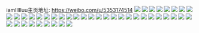 iamllllluu主页地址: https://weibo.com/u/5353174514 
![](https://wx4.sinaimg.cn/mw2000/005Qhneqly1h96rdc4qdpj30sg1kw7ex.jpg) 
![](https://wx4.sinaimg.cn/mw2000/005Qhneqly1h96rdfwzpwj30u00u0jx6.jpg) 
![](https://wx4.sinaimg.cn/mw2000/005Qhneqly1h96rdga1dsj30u00u0tde.jpg) 
![](https://wx4.sinaimg.cn/mw2000/005Qhneqly1h96rdgiv7qj30u00u00xj.jpg) 
![](https://wx4.sinaimg.cn/mw2000/005Qhneqly1h92k2t5nk1j30u0140ajm.jpg) 
![](https://wx4.sinaimg.cn/mw2000/005Qhneqly1h92k2sn000j30u013zwtb.jpg) 
![](https://wx4.sinaimg.cn/mw2000/005Qhneqly1h92k2tlxt1j30u013zalc.jpg) 
![](https://wx4.sinaimg.cn/mw2000/005Qhneqly1h92k2twgt9j30u0140ah7.jpg) 
![](https://wx4.sinaimg.cn/mw2000/005Qhneqly1h92k2ufmubj30u013zqbg.jpg) 
![](https://wx4.sinaimg.cn/mw2000/005Qhneqly1h92k2uy4myj30u013zwlk.jpg) 
![](https://wx4.sinaimg.cn/mw2000/005Qhneqly1h92k2vdf9aj30u0140jzo.jpg) 
![](https://wx4.sinaimg.cn/mw2000/005Qhneqly1h8zfuawlz8j30u01hcgt4.jpg) 
![](https://wx4.sinaimg.cn/mw2000/005Qhneqly1h8z6z71dr7j30u0140dmm.jpg) 
![](https://wx4.sinaimg.cn/mw2000/005Qhneqly1h8z6z8qnhxj30u0141akk.jpg) 
![](https://wx4.sinaimg.cn/mw2000/005Qhneqly1h8z6z66x0dj30u0140aga.jpg) 
![](https://wx4.sinaimg.cn/mw2000/005Qhneqly1h8vky4dussj30u0141qd3.jpg) 
![](https://wx4.sinaimg.cn/mw2000/005Qhneqly1h8vky4re8zj30u0140k2c.jpg) 
![](https://wx4.sinaimg.cn/mw2000/005Qhneqly1h8vky55edbj30u013zk1a.jpg) 
![](https://wx4.sinaimg.cn/mw2000/005Qhneqly1h8vky5lmllj30u013zn80.jpg) 
![](https://wx4.sinaimg.cn/mw2000/005Qhneqly1h8vky60begj30sg16o7ez.jpg) 
![](https://wx4.sinaimg.cn/mw2000/005Qhneqly1h8utiflyhhj30sg4jkhdt.jpg) 
![](https://wx4.sinaimg.cn/mw2000/005Qhneqly1h8utih3achj30sg505qv5.jpg) 
![](https://wx4.sinaimg.cn/mw2000/005Qhneqly1h8utie3217j30sg59mx6p.jpg) 
![](https://wx4.sinaimg.cn/mw2000/005Qhneqly1h8utiiovmij30sg4jkkjl.jpg) 
![](https://wx4.sinaimg.cn/mw2000/005Qhneqly1h8utijvwklj30sg59m4qp.jpg) 
![](https://wx4.sinaimg.cn/mw2000/005Qhneqly1h8util4p81j30sg4cg1kx.jpg) 
![](https://wx4.sinaimg.cn/mw2000/005Qhneqly1h8utimfmyfj30sg5skkjl.jpg) 
![](https://wx4.sinaimg.cn/mw2000/005Qhneqly1h8utinsq0cj30sg4t1kjl.jpg) 
![](https://wx4.sinaimg.cn/mw2000/005Qhneqly1h8utkr2q8ij30n01ds0z1.jpg) 
![](https://wx4.sinaimg.cn/mw2000/005Qhneqly1h8tckbki7cj30u0140doy.jpg) 
![](https://wx4.sinaimg.cn/mw2000/005Qhneqly1h8tck8jzz1j30u014tn5s.jpg) 
![](https://wx4.sinaimg.cn/mw2000/005Qhneqly1h8lpfqxvr4j30u01407mt.jpg) 
![](https://wx4.sinaimg.cn/mw2000/005Qhneqly1h8lpfrg97bj30u0140h4g.jpg) 
![](https://wx4.sinaimg.cn/mw2000/005Qhneqly1h8lpfry930j30u0140nbs.jpg) 
![](https://wx4.sinaimg.cn/mw2000/005Qhneqly1h8lpfqeo3ij30u0140dtf.jpg) 
![](https://wx4.sinaimg.cn/mw2000/005Qhneqly1h8lpfsg1rnj30u0140dse.jpg) 
![](https://wx4.sinaimg.cn/mw2000/005Qhneqly1h8lpfsw6bvj30u013zajj.jpg) 
![](https://wx4.sinaimg.cn/mw2000/005Qhneqly1h8lpftdvhfj313z0u0tiq.jpg) 
![](https://wx4.sinaimg.cn/mw2000/005Qhneqly1h8lpfv2an9j30u01407ep.jpg) 
![](https://wx4.sinaimg.cn/mw2000/005Qhneqly1h8iufmka45j30u0140wku.jpg) 
![](https://wx4.sinaimg.cn/mw2000/005Qhneqly1h8iufnhek1j30u01400z3.jpg) 
![](https://wx4.sinaimg.cn/mw2000/005Qhneqly1h8iufoheqrj30u01407ad.jpg) 
